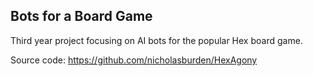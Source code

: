 ## Bots for a Board Game

Third year project focusing on AI bots for the popular Hex board game.

Source code: https://github.com/nicholasburden/HexAgony
